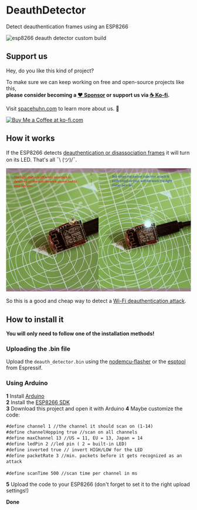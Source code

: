 # DeauthDetector
Detect deauthentication frames using an ESP8266

![esp8266 deauth detector custom build](https://raw.githubusercontent.com/spacehuhn/DeauthDetector/master/images/device.jpg)

## Support us

Hey, do you like this kind of project?  

To make sure we can keep working on free and open-source projects like this,  
**please consider becoming a [:heart: Sponsor](https://github.com/sponsors/spacehuhntech) or support us via [:coffee: Ko-fi](https://ko-fi.com/spacehuhn).**  

Visit [spacehuhn.com](https://spacehuhn.com) to learn more about us. :chicken:

<a href='https://ko-fi.com/G2G75FA4V' target='_blank'><img height='36' style='border:0px;height:36px;' src='https://cdn.ko-fi.com/cdn/kofi2.png?v=3' border='0' alt='Buy Me a Coffee at ko-fi.com' /></a>

## How it works  

If the ESP8266 detects [deauthentication or disassociation frames](https://mrncciew.com/2014/10/11/802-11-mgmt-deauth-disassociation-frames/) it will turn on its LED. That's all ¯\ (ツ)/¯.  

![blinky esp8266 deauth detector](https://raw.githubusercontent.com/spacehuhn/DeauthDetector/master/images/blink.jpg)

So this is a good and cheap way to detect a [Wi-Fi deauthentication attack](https://en.wikipedia.org/wiki/Wi-Fi_deauthentication_attack).  

## How to install it  

**You will only need to follow one of the installation methods!**

### Uploading the .bin file

Upload the `deauth_detector.bin` using the [nodemcu-flasher](https://github.com/nodemcu/nodemcu-flasher) or the [esptool](https://github.com/espressif/esptool) from Espressif.

### Using Arduino

**1** Install [Arduino](https://www.arduino.cc/en/Main/Software)  
**2** Install the [ESP8266 SDK](https://github.com/esp8266/Arduino)  
**3** Download this project and open it with Arduino
**4** Maybe customize the code:
```
#define channel 1 //the channel it should scan on (1-14)
#define channelHopping true //scan on all channels
#define maxChannel 13 //US = 11, EU = 13, Japan = 14
#define ledPin 2 //led pin ( 2 = built-in LED)
#define inverted true // invert HIGH/LOW for the LED
#define packetRate 3 //min. packets before it gets recognized as an attack

#define scanTime 500 //scan time per channel in ms
```
**5** Upload the code to your ESP8266 (don't forget to set it to the right upload settings!)

**Done**
